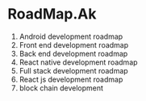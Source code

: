 # RoadMap.Ak

1) Android development roadmap 
2) Front end development roadmap
3) Back end development roadmap 
4) React native development roadmap 
5) Full stack development roadmap 
6) React js development roadmap 
7) block chain development 


